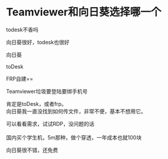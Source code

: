# Teamviewer和向日葵选择哪一个


todesk不香吗

向日葵很好，todesk也很好<img id="aimg_ffhVc" onclick="zoom(this, this.src, 0, 0, 0)" class="zoom" src="https://cdn.jsdelivr.net/gh/hishis/forum-master/public/images/patch.gif" onmouseover="img_onmouseoverfunc(this)" onload="thumbImg(this)" border="0" alt="" />

向日葵

toDesk<br />


FRP自建==

Teamviewer垃圾要登陆要绑手机号

肯定是toDesk，或者frp。<br />
向日葵我一直没找到如何传文件，非常不便，基本不想用它。

可以看看需求，试试RDP，没问题的话<br />
<br />
国内买个学生机，5m那种，做个穿透，一年成本也就100块

向日葵很不错，还免费
